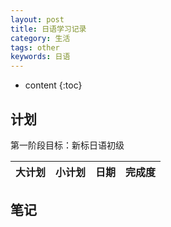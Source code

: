 ```yaml
---
layout: post
title: 日语学习记录
category: 生活
tags: other
keywords: 日语
---
```


* content
{:toc}


## 计划
第一阶段目标：新标日语初级

大计划|小计划|日期|完成度
--|--|--|--


## 笔记



